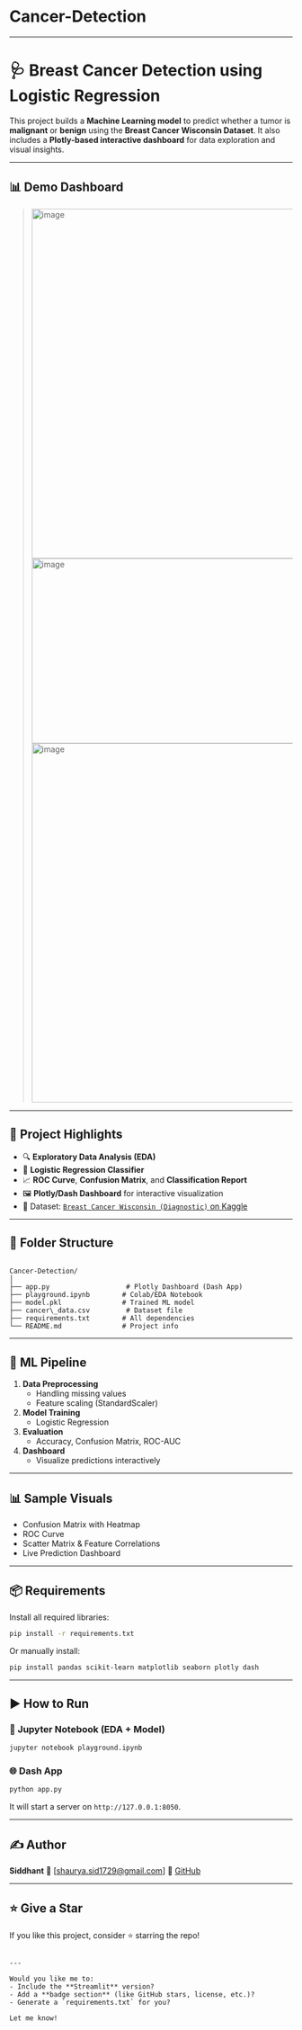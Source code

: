 # Cancer-Detection


---


# 🩺 Breast Cancer Detection using Logistic Regression

This project builds a **Machine Learning model** to predict whether a tumor is **malignant** or **benign** using the **Breast Cancer Wisconsin Dataset**. It also includes a **Plotly-based interactive dashboard** for data exploration and visual insights.

---

## 📊 Demo Dashboard

> <img width="1884" height="622" alt="image" src="https://github.com/user-attachments/assets/cdad3a1c-8c69-4ac1-89fa-1a7fc46815f2" />
> <img width="676" height="329" alt="image" src="https://github.com/user-attachments/assets/4144593f-9540-4ff8-a005-873b647678b9" />
><img width="1842" height="639" alt="image" src="https://github.com/user-attachments/assets/4ad85a90-d3d1-409b-90b5-529abdfbf503" />




---

## 🚀 Project Highlights

- 🔍 **Exploratory Data Analysis (EDA)**  
- 🧪 **Logistic Regression Classifier**
- 📈 **ROC Curve**, **Confusion Matrix**, and **Classification Report**
- 🖼️ **Plotly/Dash Dashboard** for interactive visualization
- 💾 Dataset: [`Breast Cancer Wisconsin (Diagnostic)` on Kaggle](https://www.kaggle.com/datasets/uciml/breast-cancer-wisconsin-data)

---

## 📁 Folder Structure

```

Cancer-Detection/
│
├── app.py                   # Plotly Dashboard (Dash App)
├── playground.ipynb        # Colab/EDA Notebook
├── model.pkl               # Trained ML model
├── cancer\_data.csv         # Dataset file
├── requirements.txt        # All dependencies
└── README.md               # Project info

````

---

## 🧠 ML Pipeline

1. **Data Preprocessing**
   - Handling missing values
   - Feature scaling (StandardScaler)
2. **Model Training**
   - Logistic Regression
3. **Evaluation**
   - Accuracy, Confusion Matrix, ROC-AUC
4. **Dashboard**
   - Visualize predictions interactively

---

## 📊 Sample Visuals

- Confusion Matrix with Heatmap  
- ROC Curve  
- Scatter Matrix & Feature Correlations  
- Live Prediction Dashboard

---

## 📦 Requirements

Install all required libraries:
```bash
pip install -r requirements.txt
````

Or manually install:

```bash
pip install pandas scikit-learn matplotlib seaborn plotly dash
```

---

## ▶️ How to Run

### 🔬 Jupyter Notebook (EDA + Model)

```bash
jupyter notebook playground.ipynb
```

### 🌐 Dash App

```bash
python app.py
```

It will start a server on `http://127.0.0.1:8050`.

---

## ✍️ Author

**Siddhant**
📧 \[[shaurya.sid1729@gmail.com](mailto:shaurya.sid@gmail.com)]
🔗 [GitHub](https://github.com/siddhant1729)

---

## ⭐ Give a Star

If you like this project, consider ⭐ starring the repo!

```

---

Would you like me to:
- Include the **Streamlit** version?
- Add a **badge section** (like GitHub stars, license, etc.)?
- Generate a `requirements.txt` for you?

Let me know!
```
